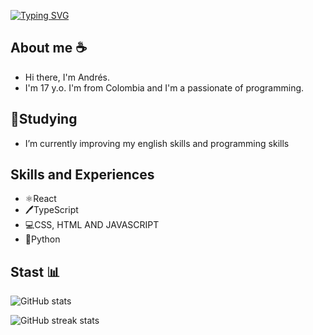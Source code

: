 [![Typing SVG](https://readme-typing-svg.herokuapp.com/?lines=Hi,+I'm+Andrés+welcome+to+my+GitHub)](https://git.io/typing-svg)

## About me ☕
* Hi there, I'm Andrés.
* I'm 17 y.o. I'm from Colombia and I'm a passionate of programming. 


## 🔭Studying 
* I’m currently improving my english skills and programming skills 


## Skills and Experiences 
* ⚛️React 
* 🖊️TypeScript
* 💻CSS, HTML AND JAVASCRIPT 
* 🐍Python


## Stast 📊

![GitHub stats](https://github-readme-stats.vercel.app/api?username=AndresD3v&show_icons=true)  

![GitHub streak stats](https://github-readme-streak-stats.herokuapp.com/?user=AndresD3v)  

